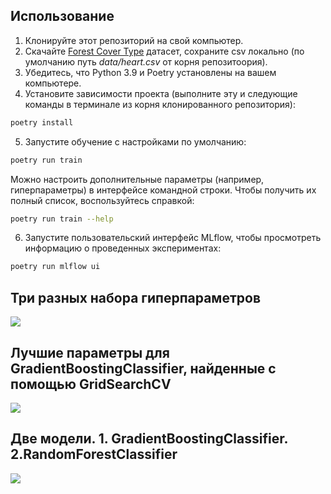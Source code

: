 
## Использование
1. Клонируйте этот репозиторий на свой компьютер.
2. Скачайте [Forest Cover Type](https://www.kaggle.com/datasets/johnsmith88/heart-disease-dataset) датасет, сохраните csv локально (по умолчанию путь *data/heart.csv* от корня репозитоория).
3. Убедитесь, что Python 3.9 и Poetry установлены на вашем компьютере.
4. Установите зависимости проекта (выполните эту и следующие команды в терминале из корня клонированного репозитория):
```sh
poetry install
```
5. Запустите обучение с настройками по умолчанию:
```sh
poetry run train
```
Можно настроить дополнительные параметры (например, гиперпараметры) в интерфейсе командной строки. Чтобы получить их полный список, воспользуйтесь справкой:
```sh
poetry run train --help
```
6. Запустите пользовательский интерфейс MLflow, чтобы просмотреть информацию о проведенных экспериментах:
```sh
poetry run mlflow ui
```

## Три разных набора гиперпараметров 
![](https://github.com/KuncevichAleksandr/trees_ml/blob/main/three_hyperparameters.png)

## Лучшие параметры для GradientBoostingClassifier, найденные с помощью GridSearchCV
![](https://github.com/KuncevichAleksandr/trees_ml/blob/main/gbc_best_params.png)

## Две модели. 1. GradientBoostingClassifier. 2.RandomForestClassifier
![](https://github.com/KuncevichAleksandr/trees_ml/blob/main/two_model.png)